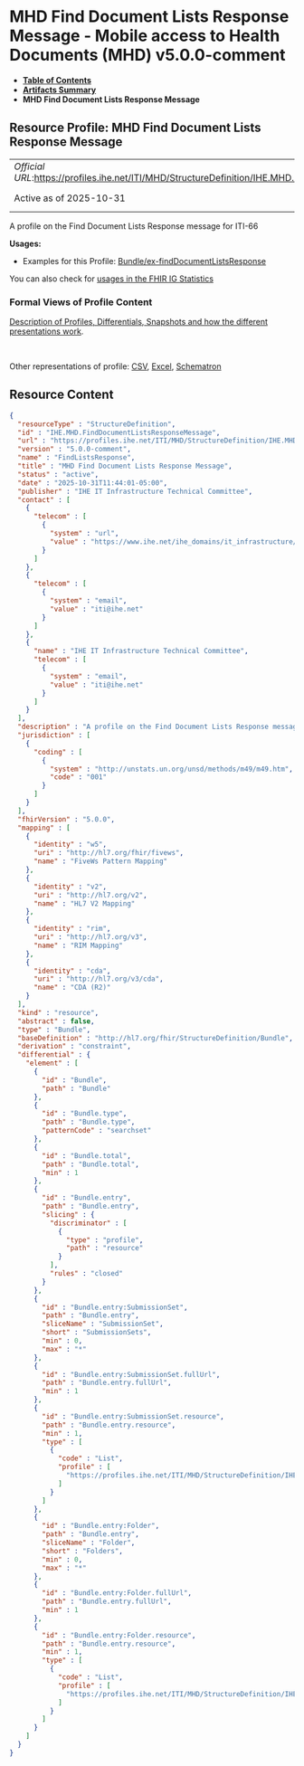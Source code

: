 # MHD Find Document Lists Response Message - Mobile access to Health Documents (MHD) v5.0.0-comment

* [**Table of Contents**](toc.md)
* [**Artifacts Summary**](artifacts.md)
* **MHD Find Document Lists Response Message**

## Resource Profile: MHD Find Document Lists Response Message 

| | |
| :--- | :--- |
| *Official URL*:https://profiles.ihe.net/ITI/MHD/StructureDefinition/IHE.MHD.FindDocumentListsResponseMessage | *Version*:5.0.0-comment |
| Active as of 2025-10-31 | *Computable Name*:FindListsResponse |

 
A profile on the Find Document Lists Response message for ITI-66 

**Usages:**

* Examples for this Profile: [Bundle/ex-findDocumentListsResponse](Bundle-ex-findDocumentListsResponse.md)

You can also check for [usages in the FHIR IG Statistics](https://packages2.fhir.org/xig/ihe.iti.mhd|current/StructureDefinition/IHE.MHD.FindDocumentListsResponseMessage)

### Formal Views of Profile Content

 [Description of Profiles, Differentials, Snapshots and how the different presentations work](http://build.fhir.org/ig/FHIR/ig-guidance/readingIgs.html#structure-definitions). 

 

Other representations of profile: [CSV](StructureDefinition-IHE.MHD.FindDocumentListsResponseMessage.csv), [Excel](StructureDefinition-IHE.MHD.FindDocumentListsResponseMessage.xlsx), [Schematron](StructureDefinition-IHE.MHD.FindDocumentListsResponseMessage.sch) 



## Resource Content

```json
{
  "resourceType" : "StructureDefinition",
  "id" : "IHE.MHD.FindDocumentListsResponseMessage",
  "url" : "https://profiles.ihe.net/ITI/MHD/StructureDefinition/IHE.MHD.FindDocumentListsResponseMessage",
  "version" : "5.0.0-comment",
  "name" : "FindListsResponse",
  "title" : "MHD Find Document Lists Response Message",
  "status" : "active",
  "date" : "2025-10-31T11:44:01-05:00",
  "publisher" : "IHE IT Infrastructure Technical Committee",
  "contact" : [
    {
      "telecom" : [
        {
          "system" : "url",
          "value" : "https://www.ihe.net/ihe_domains/it_infrastructure/"
        }
      ]
    },
    {
      "telecom" : [
        {
          "system" : "email",
          "value" : "iti@ihe.net"
        }
      ]
    },
    {
      "name" : "IHE IT Infrastructure Technical Committee",
      "telecom" : [
        {
          "system" : "email",
          "value" : "iti@ihe.net"
        }
      ]
    }
  ],
  "description" : "A profile on the Find Document Lists Response message for ITI-66",
  "jurisdiction" : [
    {
      "coding" : [
        {
          "system" : "http://unstats.un.org/unsd/methods/m49/m49.htm",
          "code" : "001"
        }
      ]
    }
  ],
  "fhirVersion" : "5.0.0",
  "mapping" : [
    {
      "identity" : "w5",
      "uri" : "http://hl7.org/fhir/fivews",
      "name" : "FiveWs Pattern Mapping"
    },
    {
      "identity" : "v2",
      "uri" : "http://hl7.org/v2",
      "name" : "HL7 V2 Mapping"
    },
    {
      "identity" : "rim",
      "uri" : "http://hl7.org/v3",
      "name" : "RIM Mapping"
    },
    {
      "identity" : "cda",
      "uri" : "http://hl7.org/v3/cda",
      "name" : "CDA (R2)"
    }
  ],
  "kind" : "resource",
  "abstract" : false,
  "type" : "Bundle",
  "baseDefinition" : "http://hl7.org/fhir/StructureDefinition/Bundle",
  "derivation" : "constraint",
  "differential" : {
    "element" : [
      {
        "id" : "Bundle",
        "path" : "Bundle"
      },
      {
        "id" : "Bundle.type",
        "path" : "Bundle.type",
        "patternCode" : "searchset"
      },
      {
        "id" : "Bundle.total",
        "path" : "Bundle.total",
        "min" : 1
      },
      {
        "id" : "Bundle.entry",
        "path" : "Bundle.entry",
        "slicing" : {
          "discriminator" : [
            {
              "type" : "profile",
              "path" : "resource"
            }
          ],
          "rules" : "closed"
        }
      },
      {
        "id" : "Bundle.entry:SubmissionSet",
        "path" : "Bundle.entry",
        "sliceName" : "SubmissionSet",
        "short" : "SubmissionSets",
        "min" : 0,
        "max" : "*"
      },
      {
        "id" : "Bundle.entry:SubmissionSet.fullUrl",
        "path" : "Bundle.entry.fullUrl",
        "min" : 1
      },
      {
        "id" : "Bundle.entry:SubmissionSet.resource",
        "path" : "Bundle.entry.resource",
        "min" : 1,
        "type" : [
          {
            "code" : "List",
            "profile" : [
              "https://profiles.ihe.net/ITI/MHD/StructureDefinition/IHE.MHD.Minimal.SubmissionSet"
            ]
          }
        ]
      },
      {
        "id" : "Bundle.entry:Folder",
        "path" : "Bundle.entry",
        "sliceName" : "Folder",
        "short" : "Folders",
        "min" : 0,
        "max" : "*"
      },
      {
        "id" : "Bundle.entry:Folder.fullUrl",
        "path" : "Bundle.entry.fullUrl",
        "min" : 1
      },
      {
        "id" : "Bundle.entry:Folder.resource",
        "path" : "Bundle.entry.resource",
        "min" : 1,
        "type" : [
          {
            "code" : "List",
            "profile" : [
              "https://profiles.ihe.net/ITI/MHD/StructureDefinition/IHE.MHD.Minimal.Folder"
            ]
          }
        ]
      }
    ]
  }
}

```
